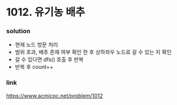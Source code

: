 # 1012. 유기농 배추

### solution
* 현재 노드 방문 처리
* 범위 초과, 배추 존재 여부 확인 한 후 상하좌우 노드로 갈 수 있는 지 확인
* 갈 수 있다면 dfs() 호출 후 반복
* 반복 후 count++ 

### link
https://www.acmicpc.net/problem/1012